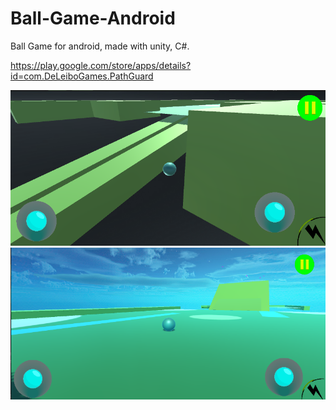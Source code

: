 # Ball-Game-Android
Ball Game for android, made with unity, C#.

https://play.google.com/store/apps/details?id=com.DeLeiboGames.PathGuard

![](readme/1.png)
![](readme/2.png)

